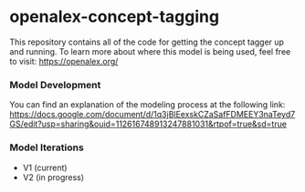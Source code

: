 # openalex-concept-tagging

This repository contains all of the code for getting the concept tagger up and running. To learn more about where this model is being used, feel free to visit: https://openalex.org/

### Model Development
You can find an explanation of the modeling process at the following link:
https://docs.google.com/document/d/1q3jBlEexskCZaSafFDMEEY3naTeyd7GS/edit?usp=sharing&ouid=112616748913247881031&rtpof=true&sd=true

### Model Iterations
* V1 (current)
* V2 (in progress)
